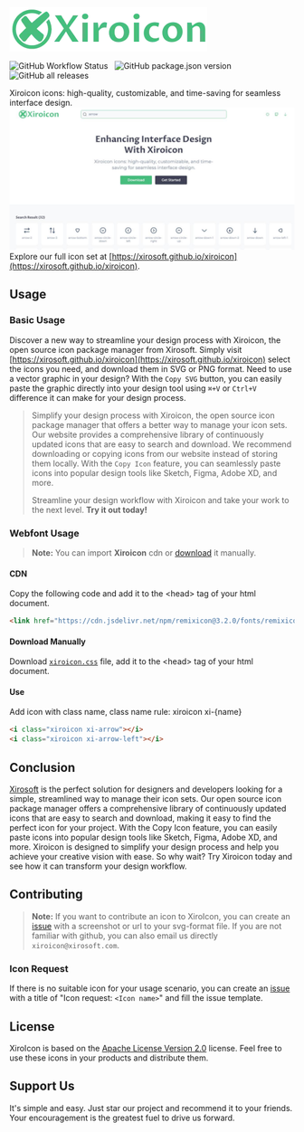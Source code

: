 ![Xiroicon](./public/logo.webp)

![GitHub Workflow Status](https://img.shields.io/github/actions/workflow/status/xirosoft/xiroicon/deploy.yml) &nbsp; ![GitHub package.json version](https://img.shields.io/github/package-json/v/xirosoft/xiroicon) &nbsp; ![GitHub all releases](https://img.shields.io/github/downloads/xirosoft/xiroicon/total)

Xiroicon icons: high-quality, customizable, and time-saving for seamless interface design.
[![screenshot](./public/screenshot.jpeg)](https://xirosoft.github.io/xiroicon)
Explore our full icon set at [https://xirosoft.github.io/xiroicon](https://xirosoft.github.io/xiroicon).

## Usage 
### Basic Usage

Discover a new way to streamline your design process with Xiroicon, the open source icon package manager from Xirosoft. Simply visit [https://xirosoft.github.io/xiroicon](https://xirosoft.github.io/xiroicon) select the icons you need, and download them in SVG or PNG format.
Need to use a vector graphic in your design? With the `Copy SVG` button, you can easily paste the graphic directly into your design tool using `⌘+V` or `Ctrl+V` difference it can make for your design process.


> Simplify your design process with Xiroicon, the open source icon package manager that offers a better way to manage your icon sets. Our website provides a comprehensive library of continuously updated icons that are easy to search and download. We recommend downloading or copying icons from our website instead of storing them locally. With the `Copy Icon` feature, you can seamlessly paste icons into popular design tools like Sketch, Figma, Adobe XD, and more.
> 
> Streamline your design workflow with Xiroicon and take your work to the next level.
> **Try it out today!**

### Webfont Usage

> **Note:** You can import **Xiroicon** cdn or [download](https://github.com/Xirosoft/xiroicon/archive/refs/tags/v0.1.0.zip) it manually.

#### CDN

Copy the following code and add it to the &lt;head&gt; tag of your html document.

```html
<link href="https://cdn.jsdelivr.net/npm/remixicon@3.2.0/fonts/remixicon.css" rel="stylesheet">
```

#### Download Manually

Download [`xiroicon.css`](https://xirosoft.github.io/xiroicon/icon/xiroicon.min.css) file, add it to the &lt;head&gt; tag of your html document.

#### Use

Add icon with class name, class name rule: xiroicon xi-{name}

```html
<i class="xiroicon xi-arrow"></i>
<i class="xiroicon xi-arrow-left"></i>
```

## Conclusion
[Xirosoft](https://xirosoft.com) is the perfect solution for designers and developers looking for a simple, streamlined way to manage their icon sets. Our open source icon package manager offers a comprehensive library of continuously updated icons that are easy to search and download, making it easy to find the perfect icon for your project. With the Copy Icon feature, you can easily paste icons into popular design tools like Sketch, Figma, Adobe XD, and more. Xiroicon is designed to simplify your design process and help you achieve your creative vision with ease. So why wait? Try Xiroicon today and see how it can transform your design workflow.


## Contributing

> **Note:** If you want to contribute an icon to XiroIcon, you can create an [issue](https://github.com/xirosoft/xiroicon/issues) with a screenshot or url to your svg-format file. If you are not familiar with github, you can also email us directly `xiroicon@xirosoft.com`.

### Icon Request

If there is no suitable icon for your usage scenario, you can create an [issue](https://github.com/xirosoft/xiroicon/issues) with a title of "Icon request: `<Icon name>`" and fill the issue template.

## License

XiroIcon is based on the [Apache License Version 2.0](https://github.com/Xirosoft/xiroicon/blob/master/License) license.  Feel free to use these icons in your products and distribute them.

## Support Us

It's simple and easy. Just star our project and recommend it to your friends. Your encouragement is the greatest fuel to drive us forward.
